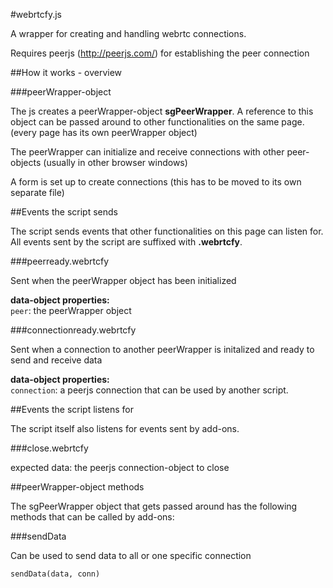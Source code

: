 #webrtcfy.js

A wrapper for creating and handling webrtc connections. 

Requires peerjs (http://peerjs.com/) for establishing the peer connection

##How it works - overview

###peerWrapper-object

The js creates a peerWrapper-object __sgPeerWrapper__. A reference to this object can be passed around to other functionalities on the same page. (every page has its own peerWrapper object)

The peerWrapper can initialize and receive connections with other peer-objects (usually in other browser windows)

A form is set up to create connections (this has to be moved to its own separate file)

##Events the script sends

The script sends events that other functionalities on this page can listen for.  
All events sent by the script are suffixed with __.webrtcfy__.

###peerready.webrtcfy

Sent when the peerWrapper object has been initialized

__data-object properties:__   
`peer`: the peerWrapper object

###connectionready.webrtcfy

Sent when a connection to another peerWrapper is initalized and ready to send and receive data

__data-object properties:__  
`connection`: a peerjs connection that can be used by another script.


##Events the script listens for

The script itself also listens for events sent by add-ons.

###close.webrtcfy

expected data:  the peerjs connection-object to close

##peerWrapper-object methods

The sgPeerWrapper object that gets passed around has the following methods that can be called by add-ons:

###sendData

Can be used to send data to all or one specific connection

`sendData(data, conn)`


